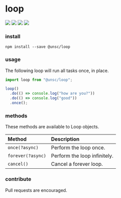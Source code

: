# loop

![](https://badgen.net/npm/v/@unsc/loop?color=grey)
![](https://badgen.net/npm/dw/@unsc/loop)
![](https://badgen.net/packagephobia/install/@unsc/loop?color=055ff3)
![](https://badgen.net/badge/code%20style/prettier/ff51bc)

### install

`npm install --save @unsc/loop`

### usage

The following loop will run all tasks once, in place.

```javascript
import loop from "@unsc/loop";

loop()
  .do(() => console.log("how are you?"))
  .do(() => console.log("good"))
  .once();
```

### methods

These methods are available to Loop objects.

| Method            | Description                  |
| :---------------- | :--------------------------- |
| `once(?async)`    | Perform the loop once.       |
| `forever(?async)` | Perform the loop infinitely. |
| `cancel()`        | Cancel a forever loop.       |

### contribute

Pull requests are encouraged.
